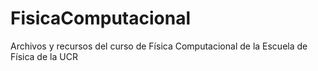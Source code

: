 # FisicaComputacional
Archivos y recursos del curso de Física Computacional de la Escuela de Física de la UCR
